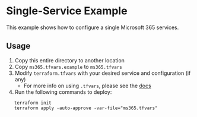 # Single-Service Example

This example shows how to configure a single Microsoft 365 services.

## Usage

1. Copy this entire directory to another location
2. Copy `ms365.tfvars.example` to `ms365.tfvars`
3. Modify `terraform.tfvars` with your desired service and configuration (if any)
   * For more info on using `.tfvars`, please see the [docs](https://registry.terraform.io/providers/terraform-redhat/rhcs/latest/docs/guides/terraform-vars#example-terraform-tfvars)
4. Run the following commands to deploy:

```shell
   terraform init
   terraform apply -auto-approve -var-file="ms365.tfvars"
```
